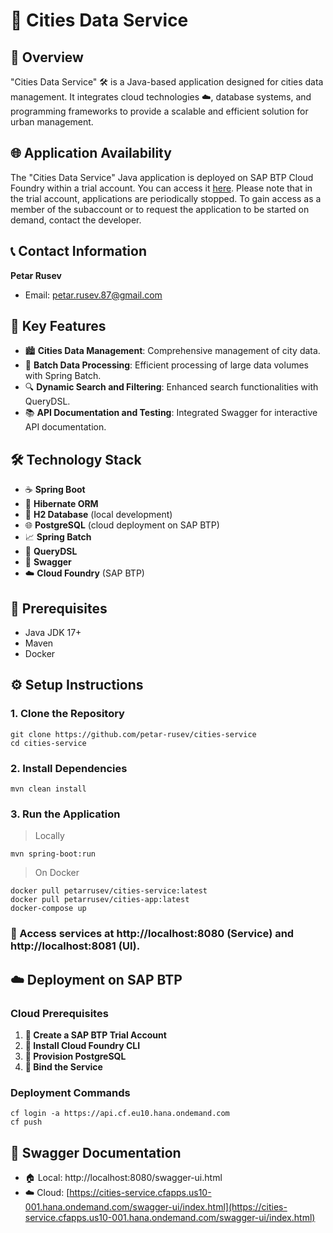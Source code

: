 # 🌆 Cities Data Service

## 📌 Overview

"Cities Data Service" 🛠️ is a Java-based application designed for cities data management. It integrates cloud technologies ☁️, database systems, and programming frameworks to provide a scalable and efficient solution for urban management.

## 🌐 Application Availability

The "Cities Data Service" Java application is deployed on SAP BTP Cloud Foundry within a trial account. You can access it [here](https://cities-service.cfapps.us10-001.hana.ondemand.com). Please note that in the trial account, applications are periodically stopped. To gain access as a member of the subaccount or to request the application to be started on demand, contact the developer.

## 📞 Contact Information

**Petar Rusev**
- Email: [petar.rusev.87@gmail.com](mailto:petar.rusev.87@gmail.com)

## 🌟 Key Features

- 🏙️ **Cities Data Management**: Comprehensive management of city data.
- 🔄 **Batch Data Processing**: Efficient processing of large data volumes with Spring Batch.
- 🔍 **Dynamic Search and Filtering**: Enhanced search functionalities with QueryDSL.
- 📚 **API Documentation and Testing**: Integrated Swagger for interactive API documentation.

## 🛠️ Technology Stack

- ☕ **Spring Boot**
- 📂 **Hibernate ORM**
- 💾 **H2 Database** (local development)
- 🌐 **PostgreSQL** (cloud deployment on SAP BTP)
- 📈 **Spring Batch**
- 🔎 **QueryDSL**
- 📖 **Swagger**
- ☁️ **Cloud Foundry** (SAP BTP)

## 🚀 Prerequisites

- Java JDK 17+
- Maven
- Docker

## ⚙️ Setup Instructions

### 1. Clone the Repository
```shell
git clone https://github.com/petar-rusev/cities-service
cd cities-service
```

### 2. Install Dependencies
```shell
mvn clean install
```

### 3. Run the Application
>Locally
```shell
mvn spring-boot:run
```
>On Docker
```shell
docker pull petarrusev/cities-service:latest
docker pull petarrusev/cities-app:latest
docker-compose up
```
### 🔗 Access services at http://localhost:8080 (Service) and http://localhost:8081 (UI).

## ☁️ Deployment on SAP BTP

### Cloud Prerequisites
1. **🔑 Create a SAP BTP Trial Account**
2. **🔧 Install Cloud Foundry CLI**
3. **💽 Provision PostgreSQL**
4. **🔗 Bind the Service**

### Deployment Commands
```shell
cf login -a https://api.cf.eu10.hana.ondemand.com
cf push
```
## 📖 Swagger Documentation

- 🏠 Local: http://localhost:8080/swagger-ui.html
- ☁️ Cloud: [https://cities-service.cfapps.us10-001.hana.ondemand.com/swagger-ui/index.html](https://cities-service.cfapps.us10-001.hana.ondemand.com/swagger-ui/index.html)



